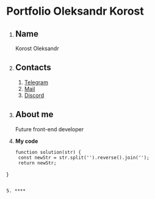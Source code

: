 # Portfolio Oleksandr Korost

1. **Name**  
   ---
   Korost Oleksandr

2. **Contacts**  
   ---
     1. [Telegram](https://t.me/AlexFarok "Alex Korost")
     2. [Mail](mailto:alex.farok.korost@gmail.com "Alex Korost")
     3. [Discord](https://discordapp.com/alexkorost/8266/ "Alex Korost")

3. **About me**
   ---
   Future front-end developer

4. **My code**  
   ```
   function solution(str) {
    const newStr = str.split('').reverse().join('');
    return newStr;
  }
  ```

5. ****